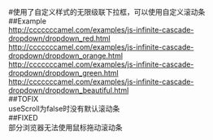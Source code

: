 #使用了自定义样式的无限级联下拉框，可以使用自定义滚动条  
##Example  
http://cccccccamel.com/examples/js-infinite-cascade-dropdown/dropdown_red.html  
http://cccccccamel.com/examples/js-infinite-cascade-dropdown/dropdown_orange.html  
http://cccccccamel.com/examples/js-infinite-cascade-dropdown/dropdown_green.html  
http://cccccccamel.com/examples/js-infinite-cascade-dropdown/dropdown_beautiful.html  
##TOFIX  
useScroll为false时没有默认滚动条  
##FIXED  
部分浏览器无法使用鼠标拖动滚动条  
